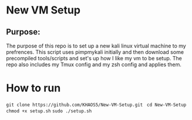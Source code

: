 # New VM Setup 
## Purpose:
The purpose of this repo is to set up a new kali linux virtual machine to my prefrences. This script uses pimpmykali initially and then download some precompiled tools/scripts and set's up how I like my vm to be setup. The repo also includes my Tmux config and my zsh config and applies them. 

# How to run 
`git clone https://github.com/KHAOS5/New-VM-Setup.git `
`cd New-VM-Setup`
`chmod +x setup.sh`
`sudo ./setup.sh`
